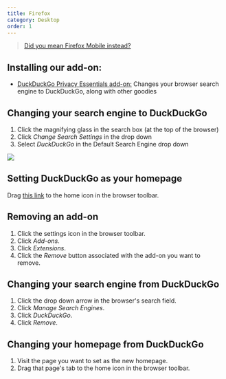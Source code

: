 ```yaml
---
title: Firefox
category: Desktop
order: 1
---
```


> <a class="btn" href="/mobile/firefox-android">Did you mean Firefox Mobile instead?</a>

<h2>Installing our add-on:</h2>
<ul>
    <li>
        <a href="https://addons.mozilla.org/firefox/addon/duckduckgo-for-firefox/">DuckDuckGo Privacy Essentials add-on:</a>
        Changes your browser search engine to DuckDuckGo, along with other goodies
    </li>
</ul>

<h2>Changing your search engine to DuckDuckGo</h2>
<ol>
    <li>
        Click the magnifying glass in the search box (at the top of the browser)
    </li>
    <li>Click <em>Change Search Settings</em> in the drop down</li>
    <li>Select <em>DuckDuckGo</em> in the Default Search Engine drop down</li>
</ol>
<img src="{{ site.baseurl }}/images/0414748c67b001952330a2278b6d904c.jpg" />

<h2>Setting DuckDuckGo as your homepage</h2>
Drag <a href="https://duckduckgo.com">this link</a> to the home icon in the
browser toolbar.


<h2>Removing an add-on</h2>
<ol>
    <li>Click the settings icon in the browser toolbar.</li>
    <li>Click <em>Add-ons</em>.</li>
    <li>Click <em>Extensions</em>.</li>
    <li>
        Click the <em>Remove</em> button associated with the add-on you want to
        remove.
    </li>
</ol>

<h2>Changing your search engine from DuckDuckGo</h2>
<ol>
    <li>Click the drop down arrow in the browser's search field.</li>
    <li>Click <em>Manage Search Engines</em>.</li>
    <li>Click <em>DuckDuckGo</em>.</li>
    <li>Click <em>Remove</em>.</li>
</ol>

<h2>Changing your homepage from DuckDuckGo</h2>
<ol>
    <li>Visit the page you want to set as the new homepage.</li>
    <li>Drag that page's tab to the home icon in the browser toolbar.</li>
</ol>
